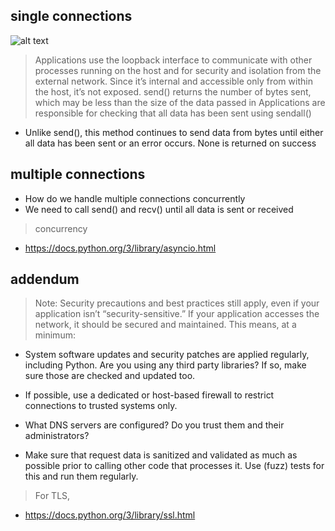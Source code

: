 ## single connections

![alt text](https://files.realpython.com/media/sockets-loopback-interface.44fa30c53c70.jpg)

> Applications use the loopback interface to communicate with other processes running on the host and for security and isolation from the external network. Since it’s internal and accessible only from within the host, it’s not exposed.
> send() returns the number of bytes sent, which may be less than the size of the data passed in
> Applications are responsible for checking that all data has been sent
> using sendall()
* Unlike send(), this method continues to send data from bytes until either all data has been sent or an error occurs. None is returned on success

## multiple connections
* How do we handle multiple connections concurrently
* We need to call send() and recv() until all data is sent or received

> concurrency 
* https://docs.python.org/3/library/asyncio.html

## addendum
> Note: Security precautions and best practices still apply, even if your application isn’t “security-sensitive.” If your application accesses the network, it should be secured and maintained. This means, at a minimum:

* System software updates and security patches are applied regularly, including Python. Are you using any third party libraries? If so, make sure those are checked and updated too.

* If possible, use a dedicated or host-based firewall to restrict connections to trusted systems only.

* What DNS servers are configured? Do you trust them and their administrators?

* Make sure that request data is sanitized and validated as much as possible prior to calling other code that processes it. Use (fuzz) tests for this and run them regularly.

> For TLS,
* https://docs.python.org/3/library/ssl.html
